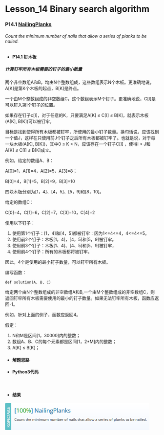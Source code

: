 # Lesson_14 Binary search algorithm  

### P14.1 [NailingPlanks](https://app.codility.com/programmers/lessons/14-binary_search_algorithm/nailing_planks/) 



###### Count the minimum number of nails that allow a series of planks to be nailed.


* #### P14.1  钉木板

##### 计算钉牢所有木板需要的钉子的最小数量

两个非空数组A和B，均由N个整数组成，这些数组表示N个木板。更准确地说，A[K]是第K个木板的起点，B[K]是终点。

一个由M个整数组成的非空数组C，这个数组表示M个钉子。更准确地说，C[I]是可以钉入第I个钉子的位置。

如果存在钉子c[I]，对于任意的K，只要满足A[K] ≤ C[I] ≤ B[K]，就表示木板(A[K], B[K])可以被钉牢。

目标是找到使得所有木板都被钉牢，所使用的最小钉子数量。换句话说，应该找到一个值J，这样在只使用前J个钉子之后所有木板都被钉牢了。也就是说，对于每一块木板(A[K], B[K])，其中0 ≤ K < N，应该存在一个钉子C[I] ，使得I < J和A[K] ≤ C[I] ≤ B[K]成立。

例如，给定的数组A、B：

A[0]=1，A[1]=4，A[2]=5，A[3]=8；

B[0]=4，B[1]=5，B[2]=9，B[3]=10

四块木板分别为[1，4]、[4，5]、[5，9]和[8，10]。

给定的数组C：

C[0]=4，C[1]=6，C[2]=7，C[3]=10，C[4]=2

使用以下钉子：

  1. 使用第1个钉子：[1，4]和[4，5]都被钉牢：因为1<=4<=4，4<=4<=5。
  2. 使用前2个钉子：木板[1，4]，[4，5]和[5，9]被钉牢。
  3. 使用前3个钉子：木板[1、4]、[4、5]和[5、9]被钉牢， 
  4. 使用前4个钉子：所有的木板都将被钉牢。

因此，4个是使用的最小钉子数量，可以钉牢所有木板。

编写函数：
```
def solution(A, B, C)
```
给定两个由N个整数组成的非空数组A和B,一个由M个整数组成的非空数组C，则返回钉牢所有木板需要使用的最小的钉子数量。如果无法钉牢所有木板，函数应返回-1。

例如，针对上面的例子，函数应返回4。

假定：
1. N和M是区间[1，30000]内的整数；
2. 数组A、B、C的每个元素都是区间[1，2\*M]内的整数；
3. A[K] ≤ B[K]； 

* #### 解题思路




* #### Python3代码

```


```


* #### 结果

![image](https://github.com/Anfany/Codility-Lessons-By-Python3/blob/master/L14_Binary%20search%20algorithm/14.1.png)
